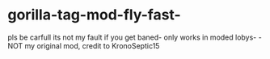 # gorilla-tag-mod-fly-fast-
pls be carfull its not my fault if you get baned-
only works in moded lobys-
-NOT my original mod, credit to  KronoSeptic15
